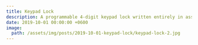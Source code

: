 ```yaml
---
title: Keypad Lock
description: A programmable 4-digit keypad lock written entirely in assembly. 
date: 2019-10-01 00:00:00 +0600
image:
  path: /assets/img/posts/2019-10-01-keypad-lock/keypad-lock-2.jpg
---
```

